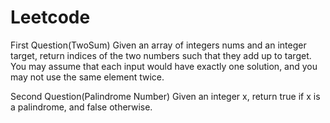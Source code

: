 # Leetcode
First Question(TwoSum)
Given an array of integers nums and an integer target, return indices of the two numbers such that they add up to target.
 You may assume that each input would have exactly one solution, and you may not use the same element twice.
 
 Second Question(Palindrome Number)
 Given an integer x, return true if x is a palindrome, and false otherwise.
 
 
 
 
 






